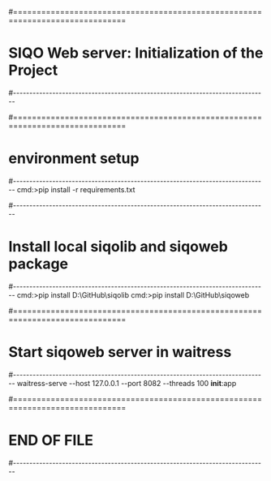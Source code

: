 
#==============================================================================
# SIQO Web server: Initialization of the Project
#------------------------------------------------------------------------------

#==============================================================================
# environment setup
#------------------------------------------------------------------------------
cmd:>pip install -r requirements.txt

#------------------------------------------------------------------------------
# Install local siqolib and siqoweb package 
#------------------------------------------------------------------------------
cmd:>pip install D:\GitHub\siqolib
cmd:>pip install D:\GitHub\siqoweb

#==============================================================================
# Start siqoweb server in waitress
#------------------------------------------------------------------------------
waitress-serve --host 127.0.0.1 --port 8082  --threads 100 __init__:app

#==============================================================================
#                              END OF FILE
#------------------------------------------------------------------------------
